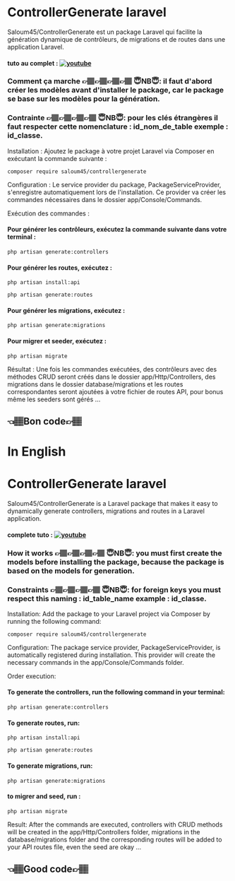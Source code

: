 
# ControllerGenerate laravel

Saloum45/ControllerGenerate est un package Laravel qui facilite la génération dynamique de contrôleurs, de migrations et de routes dans une application Laravel.
#### tuto au complet : [![youtube](https://img.shields.io/badge/youtube-FF0000?style=for-the-badge&logo=youtube&logoColor=white)](https://www.youtube.com/watch?v=YJmBQQF3ODU)
### Comment ça marche 👉🏽👉🏽👉🏽👉🏽 😇NB😇: il faut d'abord créer les modèles avant d'installer le package, car le package se base sur les modèles pour la génération.

### Contrainte 👉🏽👉🏽👉🏽👉🏽 😇NB😇: pour les clés étrangères il faut respecter cette nomenclature : id_nom_de_table exemple : id_classe.
Installation : Ajoutez le package à votre projet Laravel via Composer en exécutant la commande suivante :
```http
composer require saloum45/controllergenerate
```
Configuration : Le service provider du package, PackageServiceProvider, s'enregistre automatiquement lors de l'installation. Ce provider va créer les commandes nécessaires dans le dossier app/Console/Commands.

Exécution des commandes :
#### Pour générer les contrôleurs, exécutez la commande suivante dans votre terminal :
```http
php artisan generate:controllers
```

#### Pour générer les routes, exécutez :

```http
php artisan install:api
```

```http
php artisan generate:routes
```

#### Pour générer les migrations, exécutez :
```http
php artisan generate:migrations
```

#### Pour migrer et seeder, exécutez :
```http
php artisan migrate
```

Résultat : Une fois les commandes exécutées, des contrôleurs avec des méthodes CRUD seront créés dans le dossier app/Http/Controllers, des migrations dans le dossier database/migrations et les routes correspondantes seront ajoutées à votre fichier de routes API, pour bonus même les seeders sont gérés ...
##  👈🏽Bon code👉🏽
# In English
# ControllerGenerate laravel

Saloum45/ControllerGenerate is a Laravel package that makes it easy to dynamically generate controllers, migrations and routes in a Laravel application.
#### complete tuto : [![youtube](https://img.shields.io/badge/youtube-FF0000?style=for-the-badge&logo=youtube&logoColor=white)](https://www.youtube.com/watch?v=YJmBQQF3ODU)

### How it works 👉🏽👉🏽👉🏽👉🏽 😇NB😇: you must first create the models before installing the package, because the package is based on the models for generation.

### Constraints 👉🏽👉🏽👉🏽👉🏽 😇NB😇: for foreign keys you must respect this naming : id_table_name example : id_classe.
Installation: Add the package to your Laravel project via Composer by running the following command:
```http
composer require saloum45/controllergenerate
```
Configuration: The package service provider, PackageServiceProvider, is automatically registered during installation. This provider will create the necessary commands in the app/Console/Commands folder.

Order execution:
#### To generate the controllers, run the following command in your terminal:
```http
php artisan generate:controllers
```

#### To generate routes, run:

```http
php artisan install:api
```

```http
php artisan generate:routes
```

#### To generate migrations, run:
```http
php artisan generate:migrations
```

#### to migrer and seed, run :
```http
php artisan migrate 
```


Result: After the commands are executed, controllers with CRUD methods will be created in the app/Http/Controllers folder, migrations in the database/migrations folder and the corresponding routes will be added to your API routes file, even the seed are okay ...
## 👈🏽Good code👉🏽